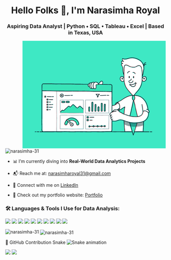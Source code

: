 <h1 align="center">Hello Folks 👋, I'm Narasimha Royal</h1>
<h3 align="center">Aspiring Data Analyst | Python • SQL • Tableau • Excel | Based in Texas, USA</h3>

<img align="right" alt="coding" width="450" src="gif.gif">

<p align="left"> <img src="https://komarev.com/ghpvc/?username=narasimha-31&label=Profile%20views&color=0e75b6&style=flat" alt="narasimha-31" /> </p>

- 📊 I’m currently diving into **Real-World Data Analytics Projects**

- 📬 Reach me at: narasimharoyal31@gmail.com

- 🔗 Connect with me on [LinkedIn](https://www.linkedin.com/in/www.linkedin.com/in/narasimha31)

- 📂 Check out my portfolio website: [Portfolio](https://narasimha.netlify/)




<h3 align="left">🛠 Languages & Tools I Use for Data Analysis:</h3> 

<p align="left">
  <img src="https://img.shields.io/badge/Python-3776AB?style=for-the-badge&logo=python&logoColor=white"/>
  
  <img src="https://img.shields.io/badge/MySQL-4479A1?style=for-the-badge&logo=mysql&logoColor=white"/>
  
  <img src="https://img.shields.io/badge/Microsoft Excel-217346?style=for-the-badge&logo=microsoft-excel&logoColor=white"/>
  
  <img src="https://img.shields.io/badge/SQL-005C84?style=for-the-badge&logo=postgresql&logoColor=white"/>
  <img src="https://img.shields.io/badge/Tableau-E97627?style=for-the-badge&logo=tableau&logoColor=white"/>
  <img src="https://img.shields.io/badge/Power BI-F2C811?style=for-the-badge&logo=powerbi&logoColor=black"/>
  <img src="https://img.shields.io/badge/Pandas-150458?style=for-the-badge&logo=pandas&logoColor=white"/>
  <img src="https://img.shields.io/badge/NumPy-013243?style=for-the-badge&logo=numpy&logoColor=white"/> 
  <img src="https://img.shields.io/badge/Jupyter-F37626?style=for-the-badge&logo=jupyter&logoColor=white"/>
  <img src="https://img.shields.io/badge/Matplotlib-11557C?style=for-the-badge&logo=matplotlib&logoColor=white"/>
</p>


<p><img align="left" src="https://github-readme-stats.vercel.app/api/top-langs?username=narasimha-31&show_icons=true&locale=en&layout=compact" alt="narasimha-31" /></p>

<p>&nbsp;<img align="center" src="https://github-readme-stats.vercel.app/api?username=narasimha-31&show_icons=true&locale=en" alt="narasimha-31" /></p>


🐍 GitHub Contribution Snake
![Snake animation](https://raw.githubusercontent.com/narasimha-31/narasimha-31/output/github-contribution-grid-snake.svg)




<img src="https://github-readme-stats.vercel.app/api?username=narasimha-31&show_icons=true&theme=tokyonight" />           <img src="https://github-readme-stats.vercel.app/api/top-langs/?username=narasimha-31&layout=compact&theme=tokyonight" />



